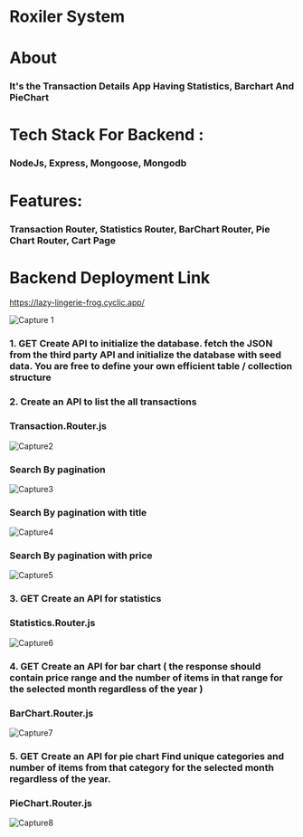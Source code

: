 <h1>Roxiler System</h1>

<h1>About</h1>

<h3> It's the Transaction Details App Having Statistics, Barchart And PieChart</h3>

<h1>Tech Stack For Backend :</h1> <h3>NodeJs, Express, Mongoose, Mongodb </h3>

<h1>Features:</h1> <h3>Transaction Router, Statistics Router, BarChart Router, Pie Chart Router, Cart Page</h3>

<h1>Backend Deployment Link </h1>

https://lazy-lingerie-frog.cyclic.app/


![Capture 1](https://github.com/charchit07/roxiler-system/assets/110049484/f12ac199-bf39-4b06-b0a0-94e842893fc4)

 <h3>1. GET Create API to initialize the database. fetch the JSON from the third party API and
initialize the database with seed data. You are free to define your own efficient table /
collection structure </h3>


<h3>2. Create an API to list the all transactions </h3>
<h3> Transaction.Router.js</h3>

![Capture2](https://github.com/charchit07/roxiler-system/assets/110049484/eea87848-61b6-44ec-91b9-e85d208565a0)

<h3>Search By pagination </h3>

![Capture3](https://github.com/charchit07/roxiler-system/assets/110049484/01505911-8b5b-4598-8a39-0036181377b4)

<h3>Search By pagination with title  </h3>

![Capture4](https://github.com/charchit07/roxiler-system/assets/110049484/7df9a75b-959f-45ca-a5ff-1197b8fb4a1c)

<h3>Search By pagination with price  </h3>

![Capture5](https://github.com/charchit07/roxiler-system/assets/110049484/242f0603-0b0e-479e-8719-9c442043d576)


<h3>3. GET Create an API for statistics</h3>
<h3> Statistics.Router.js</h3>

![Capture6](https://github.com/charchit07/roxiler-system/assets/110049484/df75e287-a8cb-4593-8a7b-99965bca2f49)


<h3>4. GET Create an API for bar chart ( the response should contain price range and the number
of items in that range for the selected month regardless of the year )</h3>

<h3> BarChart.Router.js</h3>

![Capture7](https://github.com/charchit07/roxiler-system/assets/110049484/7ec5c601-efcf-413e-b8df-58fdc4453a92)



 <h3> 5. GET Create an API for pie chart Find unique categories and number of items from that
category for the selected month regardless of the year. </h3>

<h3> PieChart.Router.js</h3>

![Capture8](https://github.com/charchit07/roxiler-system/assets/110049484/b38e79e2-bd56-4d30-aa1b-7eb4c229fe05)






